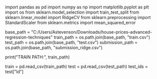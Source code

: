 import pandas as pd
import numpy as np
import matplotlib.pyplot as plt
import os
from sklearn.model_selection import train_test_split
from sklearn.linear_model import RidgeCV
from sklearn.preprocessing import StandardScaler
from sklearn.metrics import mean_squared_error

base_path = "C:/Users/Astevenson/Downloads/house-prices-advanced-regression-techniques"
train_path = os.path.join(base_path, "train.csv")
test_path = os.path.join(base_path, "test.csv")
submission_path = os.path.join(base_path, "submission_ridge.csv")

print("TRAIN PATH:", train_path)

train = pd.read_csv(train_path)
test = pd.read_csv(test_path)
test_ids = test["Id"]
